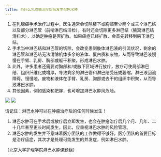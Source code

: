 ```yaml
---
title: 为什么乳腺癌治疗后会发生淋巴水肿
---
```


1. 在乳腺癌手术治疗过程中，医生通常会切除腋下或胸部至少两个或三个淋巴结以及部分淋巴管（前哨淋巴结活检），有时还会切除更多淋巴结（腋窝淋巴结清扫术），以确定肿瘤是否扩散。如果癌症已经扩散，会首先转移到腋下淋巴结。
2. 手术当中淋巴结和淋巴管的切除，会改变患侧肢体淋巴液的引流状况，剩余的淋巴管和淋巴结无法清除机体多余的液体、蛋白质和废物，从而导致淋巴液慢慢在手臂、乳房、胸部或躯干积聚，形成淋巴水肿。
3. 此外，许多患者还需要对胸部和/或腋下区域进行放疗，放疗可使局部淋巴结、组织纤维化或增厚，导致剩余的淋巴管和淋巴结受压或萎缩，淋巴液回流障碍，慢慢地，废物和液体在手臂、乳房、胸部或去干的组织中积聚，从而导致淋巴水肿。
4. 其他因素，例如感染和肥胖，也可增加淋巴水肿风危险。

![](/images/1/1-3-1.jpg)
![](/images/1/1-3-2.jpg)

请记住：淋巴水肿可以在肿瘤治疗后的任何时候发生！
1. 淋巴水肿可在手术后或放疗后立即发生，也会在肿瘤治疗后几个月、几年、二十几年甚至更长时间发生，因此，应重视淋巴水肿的风险管理。
2. 淋巴水肿的发生并不意味着医疗团队的工作做得不够好。医疗团队的首要目标是治疗癌症，其次才是处理可能发生的并发症，例如淋巴水肿。

（北京大学护理学院淋巴水肿课题组）
